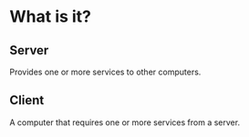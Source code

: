 # What is it?
## Server
Provides one or more services to other computers.
## Client
A computer that requires one or more services from a server.